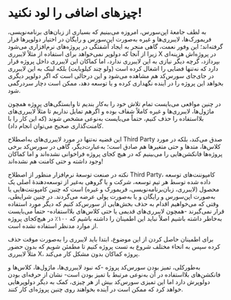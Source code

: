 # چیزهای اضافی را لود نکنید!

به لطف جامعهٔ اپن‌سورس، امروزه می‌بینیم که بسیاری از زبان‌های برنامه‌نویسی، فریمورک‌ها، لایبرری‌ها و غیره به‌صورت اپن‌سورس و رایگان در اختیار دولوپرها قرار گرفته‌اند؛ این وفور نعمت، گاهی منجر به ایجاد آشفتگی در پروژه‌های نر‌م‌افزاری می‌شود زیرا از آنجا که دولوپر نمی‌خواهد برای استفاده از مثلاً لایبرری X در پروژه‌اش هزینه‌ای بپردازد، گرچه دیگر نیازی به این لایبرری ندارد، اما کماکان این لایبرری داخل پروژه قرار دارد که نه‌تنها فضایی را اشغال کرده است (ولو چند کیلوبایت) بلکه لینک به این لایبرری در جای‌جای سورس‌کد هم مشاهده می‌شود و این درحالی است که اگر دولوپر دیگری بخواهد این پروژه‌ را در آینده نگهداری کرده و یا توسعه دهد، ممکن است دچار سردرگمی شود.

در چنین مواقعی می‌بایست تمام تلاش خود را به‌کار بندیم تا وابستگی‌های پروژه همچون ماژول‌ها، لایبرری‌ها و غیره کاملاً شفاف بوده و اگرهم تمایل نداریم تا مثلاً لایبرری‌های بلااستفاده را حذف کنیم، حتماً می‌بایست به‌نوعی مشخص شوند (که این کار را با کامنت‌گذاری صحیح می‌توان انجام داد).

این قضیه نه‌تنها در مورد لایبرری‌های به‌اصطلاح Third Party صدق می‌کند، بلکه در مورد کلاس‌ها، متدها و حتی متغیرها هم صادق است؛ به‌عبارت‌دیگر، گاهی در سورس‌کد برخی پروژه‌ها فانکشن‌هایی را می‌بینیم که در هیچ کجای پروژه فراخوانی نشده‌اند و اما کماکان وجود داشته و حتی کامنت‌ هم نشده‌اند!

نکته در صنعت توسعهٔ نرم‌افزار منظور از اصطلاح Third Party، کامپوننت‌های توسعه داده شده توسط هر تیم توسعه، شرکت و یا گروهی به‌غیر از توسعه‌‌دهندهٔ اصلی یک محصول (لایبرری، زبان‌برنامه‌نویسی، فریمورک و غیره) است که چنین کامپوننت‌هایی یا به‌صورت اپن‌سورس و رایگان و یا به‌صورت پولی عرضه می‌گردند.
در چنین شرایطی، وقتی که می‌خواهیم اقدام به حذف بخش‌هایی از سورس‌کد کنیم که دیگر مورد استفاده قرار نمی‌گیرند -همچون لایبرری‌های قدیمی یا حتی کلاس‌های بلااستفاده- حتماً می‌بایست به‌خاطر داشته باشیم اصلاً نباید این اطمینان را داشته باشیم که ۱۰۰٪ در هیچ‌کجای پروژه از موارد مدنظر استفاده نشده‌ است.

برای اطمینان حاصل کردن از این موضوع، ابتدا باید لایبرری را به‌صورت موقت حذف کرده سپس به انحاء مختلف شروع به تست پروژه کنیم تا مطمئن شویم که بدون حضور مثلاً لایبرری X، پروژه کماکان بدون مشکل کار می‌کند.

به‌طورکلی، تمیز بودن سورس‌کد پروژه -که نبود لایبرری‌ها، ماژول‌ها، کلاس‌ها و فانکشن‌های بلااستفاده در آن به‌نوعی مرتبط با تمیز بودن است- نشان از حرفه‌ای بودن دولوپرش دارد اما این تمیزی سورس‌کد بیش از هر چیزی، کمک به دیگر دولوپرهایی خواهد کرد که ممکن است در آینده بخواهند روی چنین پروژه‌ای کار کنند.
